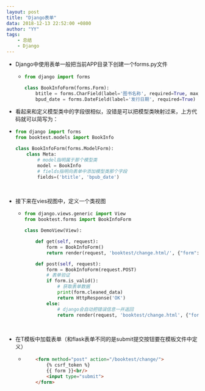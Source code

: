 ```yaml
---
layout: post
title: "Django表单"
data: 2018-12-13 22:52:00 +0800
author: "YY"
tags:
    - 总结
    - Django
---
```


- Django中使用表单一般把当前APP目录下创建一个forms.py文件

  - ```python
    from django import forms

    class BookInfoForm(forms.Form):
        btitle = forms.CharField(label='图书名称', required=True, max_length=20)
        bpud_date = forms.DateField(label='发行日期', required=True)
    ```


- 看起来和定义模型类中的字段很相似，没错是可以把模型类映射过来，上方代码就可以简写为：

- ```python
  from django import forms
  from booktest.models import BookInfo

  class BookInfoForm(forms.ModelForm):
      class Meta:
          # model指明属于那个模型类
          model = BookInfo
          # fields指明向表单中添加模型类那个字段
          fields=('btitle', 'bpub_date')
  ```

  ​


- 接下来在vies视图中，定义一个类视图

  - ```python
    from django.views.generic import View
    from booktest.forms import BookInfoForm

    class DemoView(View):

        def get(self, request):
            form = BookInfoForm()
            return render(request, 'booktest/change.html/', {"form": form})

        def post(self, request):
            form = BookInfoForm(request.POST)
            # 表单验证
            if form.is_valid():
                # 获取表单数据
                print(form.cleaned_data)
                return HttpResponse('OK')
            else:
                # django会自动把错误信息一并返回
                return render(request, 'booktest/change.html', {"form": form})
    ```

    ​


- 在T模板中加载表单（和flask表单不同的是submit提交按钮要在模板文件中定义）

  - ```html
        <form method="post" action="/booktest/change/">
            {% csrf_token %}
            {{ form }}<br/>
            <input type="submit">
        </form>
    ```

    ​


